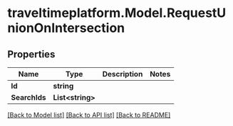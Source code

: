 # traveltimeplatform.Model.RequestUnionOnIntersection
## Properties

Name | Type | Description | Notes
------------ | ------------- | ------------- | -------------
**Id** | **string** |  | 
**SearchIds** | **List&lt;string&gt;** |  | 

[[Back to Model list]](../README.md#documentation-for-models) [[Back to API list]](../README.md#documentation-for-api-endpoints) [[Back to README]](../README.md)

